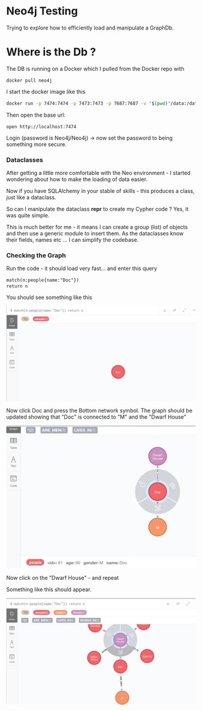 # Neo4j Testing

Trying to explore how to efficiently load and manipulate a GraphDb.

# Where is the Db ?

The DB is running on a Docker which I pulled from the Docker repo with

    docker pull neo4j

I start the docker image like this

```bash
docker run -p 7474:7474 -p 7473:7473 -p 7687:7687 -v "$(pwd)"/data:/data neo4j
```

Then open the base url:


    open http://localhost:7474

Login (password is Neo4j/Neo4j) -> now set the password to being something more secure.

### Dataclasses

After getting a little more comfortable with the Neo environment - I started wondering about how to make the loading of data easier. 

Now if you have SQLAlchemy in your stable of skills - this produces a class, just like a dataclass.

So can I manipulate the dataclass __repr__ to create my Cypher code ? Yes, it was quite simple.

This is much better for me - it means I can create a group (list) of objects and then use a generic module to insert them. As the dataclasses know their fields, names etc ... I can simplify the codebase.


### Checking the Graph

Run the code - it should load very fast... and enter this query


    match(n:people{name:"Doc"})
    return n

You should see something like this 

![./img/1.png](./img/1.png)

Now click Doc and press the Bottom network symbol.
The graph should be updated showing that "Doc" is connected to "M" and the "Dwarf House"

![./img/2.png](./img/2.png)

Now click on the "Dwarf House" - and repeat

Something like this should appear.

![./img/3.png](./img/3.png)

